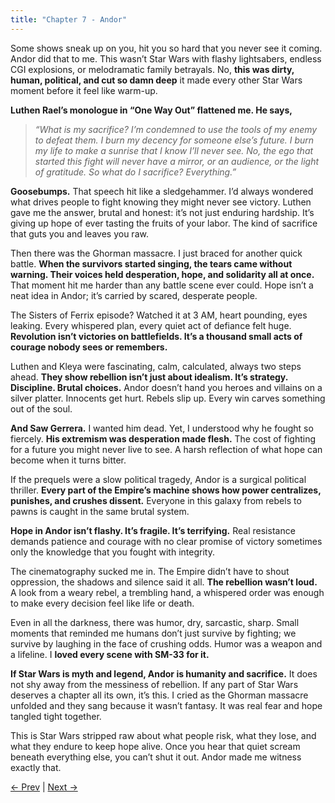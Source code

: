 ```yaml
---
title: "Chapter 7 - Andor"
---
```



Some shows sneak up on you, hit you so hard that you never see it coming. Andor did that to me. This wasn’t Star Wars with flashy lightsabers, endless CGI explosions, or melodramatic family betrayals. No, **this was dirty, human, political, and cut so damn deep** it made every other Star Wars moment before it feel like warm-up.

**Luthen Rael’s monologue in “One Way Out” flattened me. He says,**  

> *“What is my sacrifice? I’m condemned to use the tools of my enemy to defeat them. I burn my decency for someone else’s future. I burn my life to make a sunrise that I know I’ll never see. No, the ego that started this fight will never have a mirror, or an audience, or the light of gratitude. So what do I sacrifice? Everything.”*

**Goosebumps.** That speech hit like a sledgehammer. I’d always wondered what drives people to fight knowing they might never see victory. Luthen gave me the answer, brutal and honest: it’s not just enduring hardship. It’s giving up hope of ever tasting the fruits of your labor. The kind of sacrifice that guts you and leaves you raw.

Then there was the Ghorman massacre. I just braced for another quick battle. **When the survivors started singing, the tears came without warning. Their voices held desperation, hope, and solidarity all at once.** That moment hit me harder than any battle scene ever could. Hope isn’t a neat idea in Andor; it’s carried by scared, desperate people.

The Sisters of Ferrix episode? Watched it at 3 AM, heart pounding, eyes leaking. Every whispered plan, every quiet act of defiance felt huge. **Revolution isn’t victories on battlefields. It’s a thousand small acts of courage nobody sees or remembers.**

Luthen and Kleya were fascinating, calm, calculated, always two steps ahead. **They show rebellion isn’t just about idealism. It’s strategy. Discipline. Brutal choices.** Andor doesn’t hand you heroes and villains on a silver platter. Innocents get hurt. Rebels slip up. Every win carves something out of the soul.

**And Saw Gerrera.** I wanted him dead. Yet, I understood why he fought so fiercely. **His extremism was desperation made flesh.** The cost of fighting for a future you might never live to see. A harsh reflection of what hope can become when it turns bitter.

If the prequels were a slow political tragedy, Andor is a surgical political thriller. **Every part of the Empire’s machine shows how power centralizes, punishes, and crushes dissent.** Everyone in this galaxy from rebels to pawns is caught in the same brutal system.

**Hope in Andor isn’t flashy. It’s fragile. It’s terrifying.** Real resistance demands patience and courage with no clear promise of victory sometimes only the knowledge that you fought with integrity.

The cinematography sucked me in. The Empire didn’t have to shout oppression, the shadows and silence said it all. **The rebellion wasn’t loud.** A look from a weary rebel, a trembling hand, a whispered order was enough to make every decision feel like life or death.

Even in all the darkness, there was humor, dry, sarcastic, sharp. Small moments that reminded me humans don’t just survive by fighting; we survive by laughing in the face of crushing odds. Humor was a weapon and a lifeline. I **loved every scene with SM-33 for it.**

**If Star Wars is myth and legend, Andor is humanity and sacrifice.** It does not shy away from the messiness of rebellion. If any part of Star Wars deserves a chapter all its own, it’s this. I cried as the Ghorman massacre unfolded and they sang because it wasn’t fantasy. It was real fear and hope tangled tight together.

This is Star Wars stripped raw about what people risk, what they lose, and what they endure to keep hope alive. Once you hear that quiet scream beneath everything else, you can’t shut it out. Andor made me witness exactly that.

[← Prev](Chapter%206%20-%20Solo) | [Next →](Chapter%208%20-%20Rogue%20One)